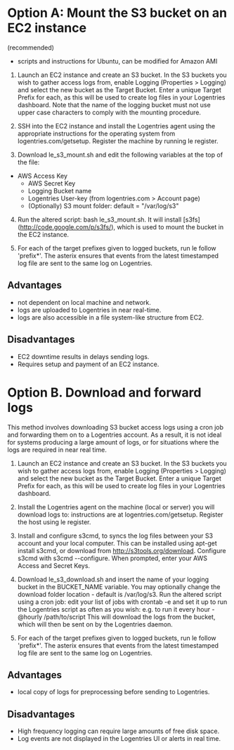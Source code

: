 Option A: Mount the S3 bucket on an EC2 instance
================================================
(recommended)
- scripts and instructions for Ubuntu, can be modified for Amazon AMI

1. Launch an EC2 instance and create an S3 bucket. In the S3 buckets you wish to gather access logs from, enable Logging (Properties > Logging) and select the new bucket as the Target Bucket. Enter a unique Target Prefix for each, as this will be used to create log files in your Logentries dashboard. Note that the name of the logging bucket must not use upper case characters to comply with the mounting procedure.

2. SSH into the EC2 instance and install the Logentries agent using the appropriate instructions for the operating system from logentries.com/getsetup. Register the machine by running le register.

3. Download le_s3_mount.sh and edit the following variables at the top of the file:
  - AWS Access Key
	- AWS Secret Key
	- Logging Bucket name
	- Logentries User-key (from logentries.com > Account page)
	- (Optionally) S3 mount folder: default = "/var/log/s3"

4. Run the altered script: bash le_s3_mount.sh. It will install [s3fs] (http://code.google.com/p/s3fs/), which is used to mount the bucket in the EC2 instance.

5. For each of the target prefixes given to logged buckets, run le follow 'prefix*'. The asterix ensures that events from the latest timestamped log file are sent to the same log on Logentries.


Advantages
----------
- not dependent on local machine and network.
- logs are uploaded to Logentries in near real-time.
- logs are also accessible in a file system-like structure from EC2.

Disadvantages
-------------
- EC2 downtime results in delays sending logs.
- Requires setup and payment of an EC2 instance.


Option B. Download and forward logs
===================================

This method involves downloading S3 bucket access logs using a cron job and forwarding them on to a Logentries account. As a result, it is not ideal for systems producing a large amount of logs, or for situations where the logs are required in near real time.

1. Launch an EC2 instance and create an S3 bucket. In the S3 buckets you wish to gather access logs from, enable Logging (Properties > Logging) and select the new bucket as the Target Bucket. Enter a unique Target Prefix for each, as this will be used to create log files in your Logentries dashboard.

2. Install the Logentries agent on the machine (local or server) you will download logs to: instructions are at logentries.com/getsetup. Register the host using le register.

3. Install and configure s3cmd, to syncs the log files between your S3 account and your local computer. This can be installed using apt-get install s3cmd, or download from http://s3tools.org/download.
Configure s3cmd with s3cmd --configure. When prompted, enter your AWS Access and Secret Keys.

4. Download le_s3_download.sh and insert the name of your logging bucket in the BUCKET_NAME variable. You may optionally change the download folder location - default is /var/log/s3. 
Run the altered script using a cron job: edit your list of jobs with crontab -e and set it up to run the Logentries script as often as you wish: e.g. to run it every hour - @hourly /path/to/script
This will download the logs from the bucket, which will then be sent on by the Logentries daemon.

5. For each of the target prefixes given to logged buckets, run le follow 'prefix*'. The asterix ensures that events from the latest timestamped log file are sent to the same log on Logentries.

Advantages
----------
- local copy of logs for preprocessing before sending to Logentries.

Disadvantages
-------------
- High frequency logging can require large amounts of free disk space.
- Log events are not displayed in the Logentries UI or alerts in real time.